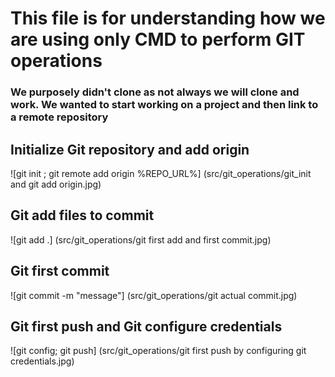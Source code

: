 # This file is for understanding how we are using only CMD to perform GIT operations


### We purposely didn't clone as not always we will clone and work. We wanted to start working on a project and then link to a remote repository


## Initialize Git repository and add origin
![git init ; git remote add origin %REPO_URL%] (src/git_operations/git_init and git add origin.jpg)


## Git add files to commit
![git add .] (src/git_operations/git first add and first commit.jpg)


## Git first commit
![git commit -m "message"] (src/git_operations/git actual commit.jpg)


## Git first push and Git configure credentials
![git config; git push] (src/git_operations/git first push by configuring git credentials.jpg)